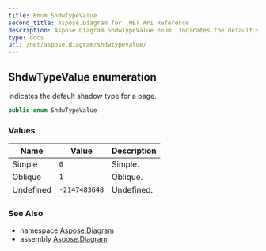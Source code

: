 ```yaml
---
title: Enum ShdwTypeValue
second_title: Aspose.Diagram for .NET API Reference
description: Aspose.Diagram.ShdwTypeValue enum. Indicates the default shadow type for a page
type: docs
url: /net/aspose.diagram/shdwtypevalue/
---
```

## ShdwTypeValue enumeration

Indicates the default shadow type for a page.

```csharp
public enum ShdwTypeValue
```

### Values

| Name | Value | Description |
| --- | --- | --- |
| Simple | `0` | Simple. |
| Oblique | `1` | Oblique. |
| Undefined | `-2147483648` | Undefined. |

### See Also

* namespace [Aspose.Diagram](../../aspose.diagram/)
* assembly [Aspose.Diagram](../../)


